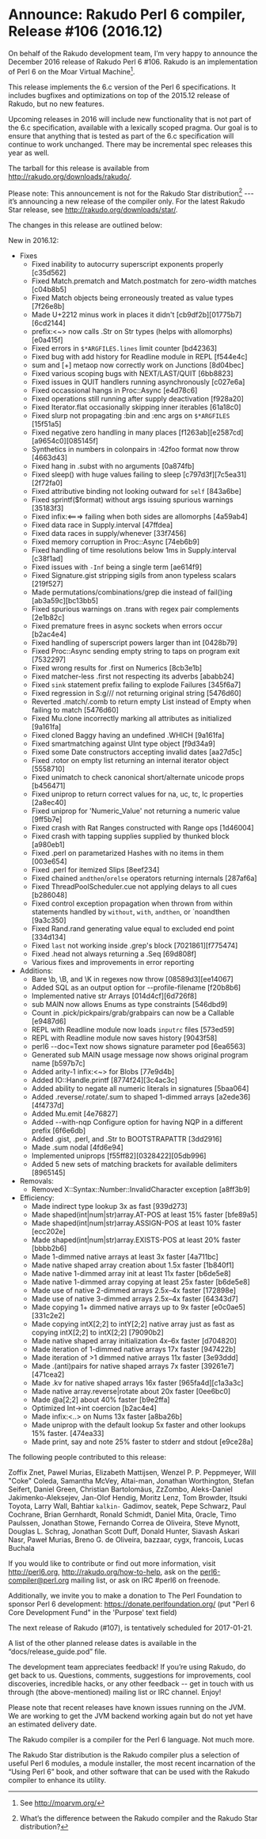 # Announce: Rakudo Perl 6 compiler, Release #106 (2016.12)

On behalf of the Rakudo development team, I’m very happy to announce the
December 2016 release of Rakudo Perl 6 #106. Rakudo is an implementation of
Perl 6 on the Moar Virtual Machine[^1].

This release implements the 6.c version of the Perl 6 specifications.
It includes bugfixes and optimizations on top of
the 2015.12 release of Rakudo, but no new features.

Upcoming releases in 2016 will include new functionality that is not
part of the 6.c specification, available with a lexically scoped
pragma. Our goal is to ensure that anything that is tested as part of the
6.c specification will continue to work unchanged. There may be incremental
spec releases this year as well.

The tarball for this release is available from <http://rakudo.org/downloads/rakudo/>.

Please note: This announcement is not for the Rakudo Star
distribution[^2] --- it’s announcing a new release of the compiler
only. For the latest Rakudo Star release, see
<http://rakudo.org/downloads/star/>.

The changes in this release are outlined below:

New in 2016.12:
 + Fixes
    + Fixed inability to autocurry superscript exponents properly [c35d562]
    + Fixed Match.prematch and Match.postmatch for zero-width matches [c04b8b5]
    + Fixed Match objects being erroneously treated as value types [7f26e8b]
    + Made U+2212 minus work in places it didn't [cb9df2b][01775b7][6cd2144]
    + prefix:<~> now calls .Str on Str types (helps with allomorphs) [e0a415f]
    + Fixed errors in `$*ARGFILES.lines` limit counter [bd42363]
    + Fixed bug with add history for Readline module in REPL [f544e4c]
    + sum and [+] metaop now correctly work on Junctions [8d04bec]
    + Fixed various scoping bugs with NEXT/LAST/QUIT [6bb8823]
    + Fixed issues in QUIT handlers running asynchronously [c027e6a]
    + Fixed occassional hangs in Proc::Async [e4d78c6]
    + Fixed operations still running after supply deactivation [f928a20]
    + Fixed Iterator.flat occasionally skipping inner iterables [61a18c0]
    + Fixed slurp not propagating :bin and :enc args on `$*ARGFILES` [15f51a5]
    + Fixed negative zero handling in many places
        [f1263ab][e2587cd][a9654c0][085145f]
    + Synthetics in numbers in colonpairs in :42foo format now throw [4663d43]
    + Fixed hang in .subst with no arguments [0a874fb]
    + Fixed sleep() with huge values failing to sleep
        [c797d3f][7c5ea31][2f72fa0]
    + Fixed attributive binding not looking outward for `self` [843a6be]
    + Fixed sprintf($format) without args issuing spurious warnings [35183f3]
    + Fixed infix:<===> failing when both sides are allomorphs [4a59ab4]
    + Fixed data race in Supply.interval [47ffdea]
    + Fixed data races in supply/whenever [33f7456]
    + Fixed memory corruption in Proc::Async [74eb6b9]
    + Fixed handling of time resolutions below 1ms in Supply.interval [c38f1ad]
    + Fixed issues with `-Inf` being a single term [ae614f9]
    + Fixed Signature.gist stripping sigils from anon typeless scalars [219f527]
    + Made permutations/combinations/grep die instead
        of fail()ing [ab3a59c][bc13bb5]
    + Fixed spurious warnings on .trans with regex pair complements [2e1b82c]
    + Fixed premature frees in async sockets when errors occur [b2ac4e4]
    + Fixed handling of superscript powers larger than int [0428b79]
    + Fixed Proc::Async sending empty string to taps on program exit [7532297]
    + Fixed wrong results for .first on Numerics [8cb3e1b]
    + Fixed matcher-less .first not respecting its adverbs [ababb24]
    + Fixed `sink` statement prefix failing to explode Failures [345f6a7]
    + Fixed regression in S:g/// not returning original string [5476d60]
    + Reverted .match/.comb to return empty List instead of Empty when failing
        to match [5476d60]
    + Fixed Mu.clone incorrectly marking all attributes as initialized [9a161fa]
    + Fixed cloned Baggy having an undefined .WHICH [9a161fa]
    + Fixed smartmatching against UInt type object [f9d34a9]
    + Fixed some Date constructors accepting invalid dates [aa27d5c]
    + Fixed .rotor on empty list returning an internal iterator object [5558710]
    + Fixed unimatch to check canonical short/alternate unicode props [b456471]
    + Fixed uniprop to return correct values for na, uc, tc, lc properties
        [2a8ec40]
    + Fixed uniprop for 'Numeric_Value' not returning a numeric value [9ff5b7e]
    + Fixed crash with Rat Ranges constructed with Range ops [1d46004]
    + Fixed crash with tapping supplies supplied by thunked block [a980eb1]
    + Fixed .perl on parametarized Hashes with no items in them [003e654]
    + Fixed .perl for itemized Slips [8eef234]
    + Fixed chained `andthen`/`orelse` operators returning internals [287af6a]
    + Fixed ThreadPoolScheduler.cue not applying delays to all cues [b286048]
    + Fixed control exception propagation when thrown from within statements
        handled by `without`, `with`, `andthen`, or `noandthen [9a3c350]
    + Fixed Rand.rand generating value equal to excluded end point [334d134]
    + Fixed `last` not working inside .grep's block [7021861][f775474]
    + Fixed .head not always returning a .Seq [69d808f]
    + Various fixes and improvements in error reporting
 + Additions:
    + Bare \b, \B, and \K in regexes now throw [08589d3][ee14067]
    + Added SQL as an output option for --profile-filename [f20b8b6]
    + Implemented native str Arrays [014d4cf][6d726f8]
    + sub MAIN now allows Enums as type constraints [546dbd9]
    + Count in .pick/pickpairs/grab/grabpairs can now be a Callable [e9487d6]
    + REPL with Readline module now loads `inputrc` files [573ed59]
    + REPL with Readline module now saves history [9043f58]
    + perl6 --doc=Text now shows signature parameter pod [6ea6563]
    + Generated sub MAIN usage message now shows original program name [b597b7c]
    + Added arity-1 infix:<~> for Blobs [77e9d4b]
    + Added IO::Handle.printf [8774f24][3c4ac3c]
    + Added ability to negate all numeric literals in signatures [5baa064]
    + Added .reverse/.rotate/.sum to shaped 1-dimmed arrays [a2ede36][4f4737d]
    + Added Mu.emit [4e76827]
    + Added --with-nqp Configure option for having NQP in
        a different prefix [6f6e6db]
    + Added .gist, .perl, and .Str to BOOTSTRAPATTR [3dd2916]
    + Made .sum nodal [4fd6e94]
    + Implemented uniprops [f55ff82][0328422][05db996]
    + Added 5 new sets of matching brackets for available delimiters [8965145]
 + Removals:
    + Removed X::Syntax::Number::InvalidCharacter exception [a8ff3b9]
 + Efficiency:
    + Made indirect type lookup 3x as fast [939d273]
    + Made shaped(int|num|str)array.AT-POS at least 15% faster [bfe89a5]
    + Made shaped(int|num|str)array.ASSIGN-POS at least 10% faster [ecc202e]
    + Made shaped(int|num|str)array.EXISTS-POS at least 20% faster [bbbb2b6]
    + Made 1-dimmed native arrays at least 3x faster [4a711bc]
    + Made native shaped array creation about 1.5x faster [1b840f1]
    + Made native 1-dimmed array init at least 11x faster [b6de5e8]
    + Made native 1-dimmed array copying at least 25x faster [b6de5e8]
    + Made use of native 2-dimmed arrays 2.5x–4x faster [172898e]
    + Made use of native 3-dimmed arrays 2.5x–4x faster [64343d7]
    + Made copying 1+ dimmed native arrays up to 9x faster [e0c0ae5][331c2e2]
    + Made copying intX[2;2] to intY[2;2] native array just as fast as
        copying intX[2;2] to intX[2;2] [79090b2]
    + Made native shaped array initialization 4x–6x faster [d704820]
    + Made iteration of 1-dimmed native arrays 17x faster [947422b]
    + Made iteration of >1 dimmed native arrays 11x faster [3e93ddd]
    + Made .(anti)pairs for native shaped arrays 7x faster [39261e7][471cea2]
    + Made .kv for native shaped arrays 16x faster [965fa4d][c1a3a3c]
    + Made native array.reverse|rotate about 20x faster [0ee6bc0]
    + Made @a[2;2] about 40% faster [b9e2ffa]
    + Optimized Int->int coercion [b2ac4e4]
    + Made infix:<..> on Nums 13x faster [a8ba26b]
    + Made uniprop with the default lookup 5x faster and other lookups 15% faster. [474ea33]
    + Made print, say and note 25% faster to stderr and stdout [e9ce28a]


The following people contributed to this release:

Zoffix Znet, Pawel Murias, Elizabeth Mattijsen, Wenzel P. P. Peppmeyer, 
Will "Coke" Coleda, Samantha McVey, Altai-man, Jonathan Worthington, 
Stefan Seifert, Daniel Green, Christian Bartolomäus, ZzZombo, 
Aleks-Daniel Jakimenko-Aleksejev, Jan-Olof Hendig, Moritz Lenz, Tom Browder, 
Itsuki Toyota, Larry Wall, Bahtiar `kalkin-` Gadimov, seatek, Pepe Schwarz, 
Paul Cochrane, Brian Gernhardt, Ronald Schmidt, Daniel Mita, 0racle, 
Timo Paulssen, Jonathan Stowe, Fernando Correa de Oliveira, Steve Mynott, 
Douglas L. Schrag, Jonathan Scott Duff, Donald Hunter, Siavash Askari Nasr, 
Paweł Murias, Breno G. de Oliveira, bazzaar, cygx, francois, Lucas Buchala

If you would like to contribute or find out more information, visit
<http://perl6.org>, <http://rakudo.org/how-to-help>, ask on the
<perl6-compiler@perl.org> mailing list, or ask on IRC #perl6 on freenode.

Additionally, we invite you to make a donation to The Perl Foundation
to sponsor Perl 6 development: <https://donate.perlfoundation.org/>
(put "Perl 6 Core Development Fund" in the 'Purpose' text field)

The next release of Rakudo (#107), is tentatively scheduled for 2017-01-21.

A list of the other planned release dates is available in the
“docs/release_guide.pod” file.

The development team appreciates feedback! If you’re using Rakudo, do
get back to us. Questions, comments, suggestions for improvements, cool
discoveries, incredible hacks, or any other feedback -- get in touch with
us through (the above-mentioned) mailing list or IRC channel. Enjoy!

Please note that recent releases have known issues running on the JVM.
We are working to get the JVM backend working again but do not yet have
an estimated delivery date.

[^1]: See <http://moarvm.org/>

[^2]: What’s the difference between the Rakudo compiler and the Rakudo
Star distribution?

The Rakudo compiler is a compiler for the Perl 6 language.
Not much more.

The Rakudo Star distribution is the Rakudo compiler plus a selection
of useful Perl 6 modules, a module installer, the most recent
incarnation of the “Using Perl 6” book, and other software that can
be used with the Rakudo compiler to enhance its utility.

